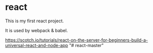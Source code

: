 # react
This is my first react project.

It is used by webpack & babel.


https://scotch.io/tutorials/react-on-the-server-for-beginners-build-a-universal-react-and-node-app
"# react-master" 
